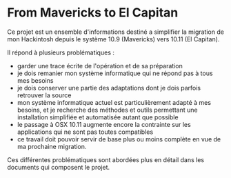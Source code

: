 # From Mavericks to El Capitan

Ce projet est un ensemble d'informations destiné a simplifier la migration de mon Hackintosh depuis le système 10.9 (Mavericks) vers 10.11 (El Capitan). 

Il répond à plusieurs problématiques :

- garder une trace écrite de l'opération et de sa préparation
- je dois remanier mon système informatique qui ne répond pas à tous mes besoins
- je dois conserver une partie des adaptations dont je dois parfois retrouver la source
- mon système informatique actuel est particulièrement adapté à mes besoins,  et je recherche des méthodes et outils permettant une installation simplifiée et automatisée autant que possible
- le passage à OSX 10.11 augmente encore la contrainte sur les applications qui ne sont pas toutes compatibles
- ce travail doit pouvoir servir de base plus ou moins complète en vue de ma prochaine migration.

Ces différentes problématiques sont abordées plus en détail dans les documents qui composent le projet.
